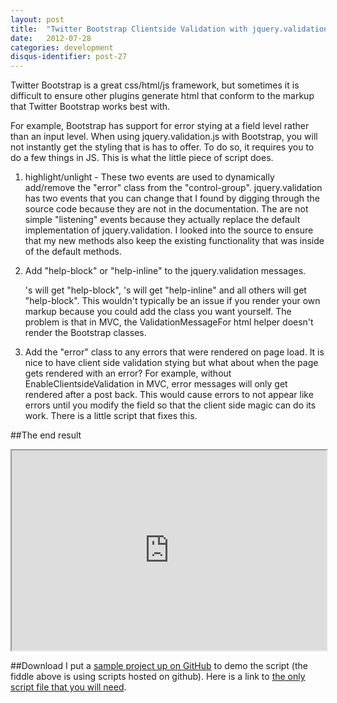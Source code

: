 ```yaml
---
layout: post
title:  "Twitter Bootstrap Clientside Validation with jquery.validation.js"
date:   2012-07-28
categories: development
disqus-identifier: post-27
---
```

Twitter Bootstrap is a great css/html/js framework, but sometimes it is difficult to ensure other plugins generate html that conform to the markup that Twitter Bootstrap works best with.

For example, Bootstrap has support for error stying at a field level rather than an input level. When using jquery.validation.js with Bootstrap, you will not instantly get the styling that is has to offer. To do so, it requires you to do a few things in JS. This is what the little piece of script does.

1. highlight/unlight - These two events are used to dynamically add/remove the "error" class from the "control-group". jquery.validation has two events that you can change that I found by digging through the source code because they are not in the documentation. The are not simple "listening" events because they actually replace the default implementation of jquery.validation. I looked into the source to ensure that my new methods also keep the existing functionality that was inside of the default methods.

2. Add "help-block" or "help-inline" to the jquery.validation messages. <p />'s will get "help-block", <span />'s will get "help-inline" and all others will get "help-block". This wouldn't typically be an issue if you render your own markup because you could add the class you want yourself. The problem is that in MVC, the ValidationMessageFor html helper doesn't render the Bootstrap classes.

3. Add the "error" class to any errors that were rendered on page load. It is nice to have client side validation stying but what about when the page gets rendered with an error? For example, without EnableClientsideValidation in MVC, error messages will only get rendered after a post back. This would cause errors to not appear like errors until you modify the field so that the client side magic can do its work. There is a little script that fixes this.

##The end result
<p><iframe src="http://jsfiddle.net/theonlylawislove/9eLFu/2/embedded/result" width="100%" height="320"></iframe></p>

##Download
I put a [sample project up on GitHub](https://github.com/theonlylawislove/TwitterBootstrapjQueryValidate) to demo the script (the fiddle above is using scripts hosted on github). Here is a link to [the only script file that you will need](https://github.com/theonlylawislove/TwitterBootstrapjQueryValidate/blob/master/Content/Scripts/jquery.validate.bootstrap.js).</p>
